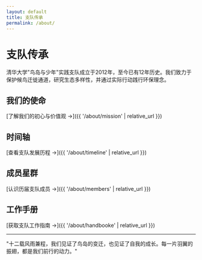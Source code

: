 ```yaml
---
layout: default
title: 支队传承
permalink: /about/
---
```


# 支队传承

清华大学"鸟岛与少年"实践支队成立于2012年，至今已有12年历史。我们致力于保护候鸟迁徙通道，研究生态多样性，并通过实际行动践行环保理念。

## 我们的使命

[了解我们的初心与价值观 →]({{ '/about/mission' | relative_url }})

## 时间轴

[查看支队发展历程 →]({{ '/about/timeline' | relative_url }})

## 成员星群

[认识历届支队成员 →]({{ '/about/members' | relative_url }})

## 工作手册

[获取支队工作指南 →]({{ '/about/handbooke' | relative_url }})

---

"十二载风雨兼程，我们见证了鸟岛的变迁，也见证了自我的成长。每一片羽翼的振翅，都是我们前行的动力。"
